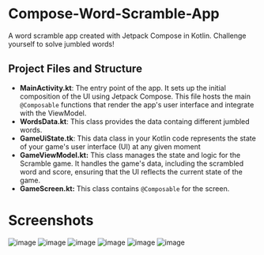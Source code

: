 # Compose-Word-Scramble-App
A  word scramble app created with Jetpack Compose in Kotlin. Challenge yourself to solve jumbled words!

## Project Files and Structure  
- **MainActivity.kt**: The entry point of the app. It sets up the initial composition of the UI using Jetpack Compose. This file hosts the main `@Composable` functions that render the app's user interface and integrate with the ViewModel.
- **WordsData.kt**: This class provides the data containg different jumbled words.
- **GameUiState.tk**: This data class in your Kotlin code represents the state of your game's user interface (UI) at any given moment
- **GameViewModel.kt:** This class manages the state and logic for the Scramble game. It handles the game's data, including the scrambled word and score, ensuring that the UI reflects the current state of the game.
- **GameScreen.kt:** This class contains `@Composable` for the screen.

# Screenshots
![image](https://github.com/user-attachments/assets/747a6f37-728c-4899-9915-1c5072bcdae5)           ![image](https://github.com/user-attachments/assets/648b4fc7-e7d5-46a2-b3a9-06350b34d819)
![image](https://github.com/user-attachments/assets/c4c246e2-a642-462b-8d9f-655adca6416a)           ![image](https://github.com/user-attachments/assets/cbf4e6b6-9217-4a38-959f-29ffaf6c26b5)
![image](https://github.com/user-attachments/assets/02cc5fea-4481-4235-9676-abb91aada72a)           ![image](https://github.com/user-attachments/assets/0cbeead0-2e36-40f4-8e4b-2c36bc29a596)







